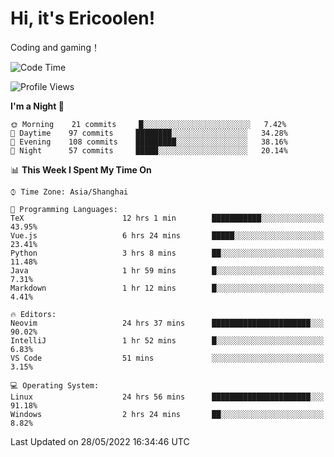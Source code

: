 # Hi, it's Ericoolen!
Coding and gaming！

<!--START_SECTION:waka-->
![Code Time](http://img.shields.io/badge/Code%20Time-292%20hrs%2011%20mins-blue)

![Profile Views](http://img.shields.io/badge/Profile%20Views-8-blue)

**I'm a Night 🦉** 

```text
🌞 Morning    21 commits     █░░░░░░░░░░░░░░░░░░░░░░░░   7.42% 
🌆 Daytime    97 commits     ████████░░░░░░░░░░░░░░░░░   34.28% 
🌃 Evening    108 commits    █████████░░░░░░░░░░░░░░░░   38.16% 
🌙 Night      57 commits     █████░░░░░░░░░░░░░░░░░░░░   20.14%

```


📊 **This Week I Spent My Time On** 

```text
⌚︎ Time Zone: Asia/Shanghai

💬 Programming Languages: 
TeX                      12 hrs 1 min        ███████████░░░░░░░░░░░░░░   43.95% 
Vue.js                   6 hrs 24 mins       █████░░░░░░░░░░░░░░░░░░░░   23.41% 
Python                   3 hrs 8 mins        ██░░░░░░░░░░░░░░░░░░░░░░░   11.48% 
Java                     1 hr 59 mins        █░░░░░░░░░░░░░░░░░░░░░░░░   7.31% 
Markdown                 1 hr 12 mins        █░░░░░░░░░░░░░░░░░░░░░░░░   4.41%

🔥 Editors: 
Neovim                   24 hrs 37 mins      ██████████████████████░░░   90.02% 
IntelliJ                 1 hr 52 mins        █░░░░░░░░░░░░░░░░░░░░░░░░   6.83% 
VS Code                  51 mins             ░░░░░░░░░░░░░░░░░░░░░░░░░   3.15%

💻 Operating System: 
Linux                    24 hrs 56 mins      ██████████████████████░░░   91.18% 
Windows                  2 hrs 24 mins       ██░░░░░░░░░░░░░░░░░░░░░░░   8.82%

```


 Last Updated on 28/05/2022 16:34:46 UTC
<!--END_SECTION:waka-->

